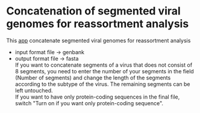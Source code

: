 # Concatenation of segmented viral genomes for reassortment analysis
This [app](https://melibrun.shinyapps.io/combined_the_segments/) concatenate segmented viral genomes for reassortment analysis  
- input format file -> genbank  
- output format file -> fasta  
If you want to concatenate segments of a virus that does not consist of 8 segments, you need to enter the number of your segments in the field (Number of segments) and change the length of the segments according to the subtype of the virus. The remaining segments can be left untouched.  
If you want to have only protein-coding sequences in the final file, switch "Turn on if you want only protein-coding sequence".  



